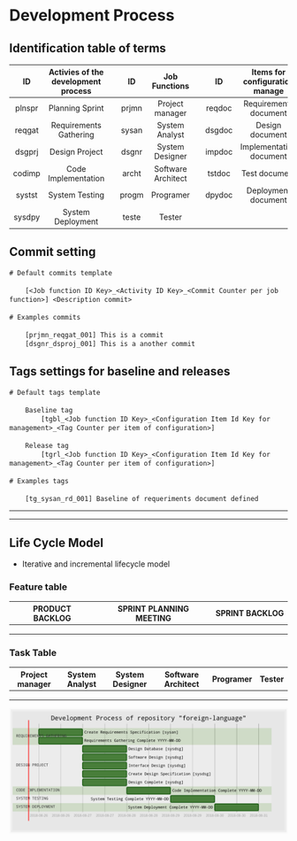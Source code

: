 # Development Process

<!-- ## Activities of the development process

- (ps) Planning Sprint
- (rg) Requirements Gathering
- (ra) Requirements Analysis
- (dp) Design Project
- (ci) Code Implementation
- (st) System Testing
- (sd) System Deployment

## Job Functions

- (projm) Project manager
- (sysan) Systems Analyst
- (dsgnr) System designer
- (archt) Software architect
- (progm) Programmer
- (tester) Tester

## Items for configuration manage

- (reqdoc) Requirements document
- (dsgdoc) Design document
- (impdoc) Implementation document
- (tstdoc) Test document
- (depdoc) Deployment document -->

## Identification table of terms

|ID|**Activies of the development process**||ID|**Job Functions**||ID|**Items for configuration manage**|
|:---:|:---:                |:---:|:---:|:---:             |:---:|:---:|:---:|
|plnspr|Planning Sprint         ||prjmn|Project manager        ||reqdoc|Requirements document|
|reqgat|Requirements Gathering  ||sysan|System Analyst         ||dsgdoc|Design document         |
|dsgprj|Design Project          ||dsgnr|System Designer        ||impdoc|Implementation document |
|codimp|Code Implementation     ||archt|Software Architect     ||tstdoc|Test document           |
|systst|System Testing          ||progm|Programer              ||dpydoc|Deployment document     |
|sysdpy|System Deployment       ||teste|Tester                                                  |

## Commit setting

    # Default commits template

        [<Job function ID Key>_<Activity ID Key>_<Commit Counter per job function>] <Description commit>

    # Examples commits

        [prjmn_reqgat_001] This is a commit
        [dsgnr_dsproj_001] This is a another commit

## Tags settings for baseline and releases

    # Default tags template

        Baseline tag
            [tgbl_<Job function ID Key>_<Configuration Item Id Key for management>_<Tag Counter per item of configuration>]

        Release tag
            [tgrl_<Job function ID Key>_<Configuration Item Id Key for management>_<Tag Counter per item of configuration>]

    # Examples tags

        [tg_sysan_rd_001] Baseline of requeriments document defined

___
___

## Life Cycle Model

- Iterative and incremental lifecycle model

### Feature table

|PRODUCT BACKLOG|SPRINT PLANNING MEETING|SPRINT BACKLOG|
|:---:|:---:|:---:|
|||
|||
|||

### Task Table

|Project manager|System Analyst|System Designer|Software Architect|Programer|Tester|
|:---:|:---:|:---:|:---:|:---:|:---:|
|||
|||
|||

![Gantt diagram](./img/gantt.png)